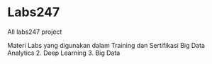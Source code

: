 # Labs247
All labs247 project

Materi Labs yang digunakan dalam Training dan Sertifikasi Big Data Analytics 
2. Deep Learning
3. Big Data
